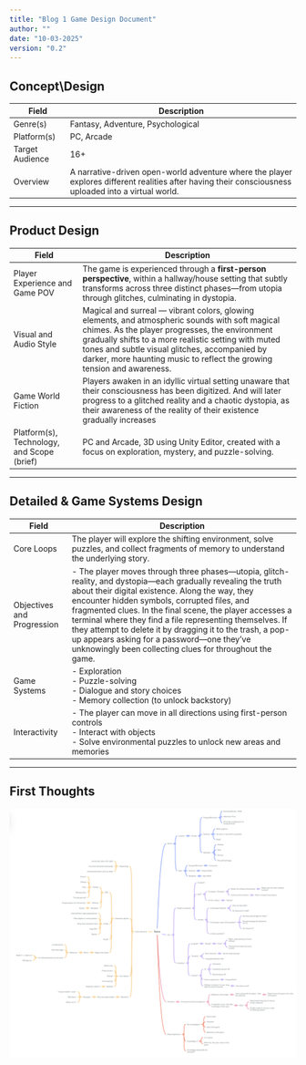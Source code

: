 ```yaml
---
title: "Blog 1 Game Design Document"
author: ""
date: "10-03-2025"
version: "0.2"
---
```


## Concept\Design

| Field           | Description                   |
|-----------------|-------------------------------|
| Genre(s)        | Fantasy, Adventure, Psychological |
| Platform(s)     | PC, Arcade                            |
| Target Audience | 16+                           |
| Overview        | A narrative-driven open-world adventure where the player explores different realities after having their consciousness uploaded into a virtual world. |

---
## Product Design

| Field           | Description                   |
|-----------------|-------------------------------|
| Player Experience and Game POV         | The game is experienced through a **first-person perspective**, within a hallway/house setting that subtly transforms across three distinct phases—from utopia through glitches, culminating in dystopia.                 |
| Visual and Audio Style | Magical and surreal — vibrant colors, glowing elements, and atmospheric sounds with soft magical chimes. As the player progresses, the environment gradually shifts to a more realistic setting with muted tones and subtle visual glitches, accompanied by darker, more haunting music to reflect the growing tension and awareness. |
| Game World Fiction | Players awaken in an idyllic virtual setting unaware that their consciousness has been digitized. And will later progress to a glitched reality and a chaotic dystopia, as their awareness of the reality of their existence gradually increases|
| Platform(s), Technology, and Scope (brief) | PC and Arcade, 3D using Unity Editor, created with a focus on exploration, mystery, and puzzle-solving. |

---
## Detailed & Game Systems Design

| Field           | Description                   |
|-----------------|-------------------------------|
| Core Loops | The player will explore the shifting environment, solve puzzles, and collect fragments of memory to understand the underlying story. |
| Objectives and Progression | - The player moves through three phases—utopia, glitch-reality, and dystopia—each gradually revealing the truth about their digital existence. Along the way, they encounter hidden symbols, corrupted files, and fragmented clues. In the final scene, the player accesses a terminal where they find a file representing themselves. If they attempt to delete it by dragging it to the trash, a pop-up appears asking for a password—one they’ve unknowingly been collecting clues for throughout the game. |
| Game Systems | - Exploration <br> - Puzzle-solving <br> - Dialogue and story choices <br> - Memory collection (to unlock backstory) |
| Interactivity | - The player can move in all directions using first-person controls <br> - Interact with objects <br> - Solve environmental puzzles to unlock new areas and memories |

---

## First Thoughts
![Game Design Map](/blog/resources/Mindmap.png)
